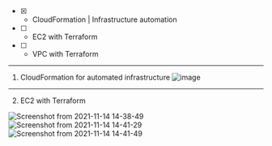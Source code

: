 - [x] - CloudFormation | Infrastructure automation
- [ ] - EC2 with Terraform
- [ ] - VPC with Terraform
-------------------------
1. CloudFormation for automated infrastructure 
![image](https://user-images.githubusercontent.com/61839115/141657041-f65f87e9-26a6-4be4-9c61-41d57be8d26b.png)
------------------------------
2. EC2 with Terraform

![Screenshot from 2021-11-14 14-38-49](https://user-images.githubusercontent.com/61839115/141681497-6e7eabd3-25be-42e7-a508-6390af3f2e44.png)
![Screenshot from 2021-11-14 14-41-29](https://user-images.githubusercontent.com/61839115/141681498-5a670a8d-b7fc-4654-986c-2787bc442206.png)
![Screenshot from 2021-11-14 14-41-49](https://user-images.githubusercontent.com/61839115/141681499-7f941870-3273-4958-8e3e-c90a287f48fa.png)
